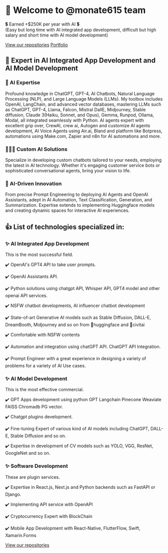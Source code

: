 <h1>👋 Welcome to @monate615 team</h1>
<p>💲 Earned +$250K per year with AI 💲 <br />(Easy but long time with AI integrated app development, difficult but high salary and short time with AI model development)</p>
<a href="https://github.com/monate615/repo-hub/blob/main/README.md">View our repositories</a>
<a href="https://monate615.github.io/portfolio/">Portfolio</a>
<h2>💪 Expert in AI Integrated App Development and AI Model Development</h2>
<h3>💎 AI Expertise</h3>
<p>Profound knowledge in ChatGPT, GPT-4, AI Chatbots, Natural Language Processing (NLP), and Large Language Models (LLMs). My toolbox includes OpenAI, LangChain, and advanced vector databases, mastering LLMs such as ChatGPT, GPT-4, Llama, Falcon, Mistral DallE, Midjourney, Stable diffusion, Claude 3(Haiku, Sonnet, and Opus), Gemma, Runpod, Ollama, Modal, all integrated seamlessly with Python. AI agents expert with excellent grip over, CrewAI, crew ai, Autogen and customize AI agents development, AI Voice Agents using Air.ai, Bland and platform like Botpress, automations using Make.com, Zapier and n8n for AI automations and more.</p>
<h3>👨🏼‍💻 Custom AI Solutions</h3>
<p>Specialize in developing custom chatbots tailored to your needs, employing the latest in AI technology. Whether it's engaging customer service bots or sophisticated conversational agents, bring your vision to life.</p>
<h3>🦾 AI-Driven Innovation</h3>
<p>From precise Prompt Engineering to deploying AI Agents and OpenAI Assistants, adept in AI Automation, Text Classification, Generation, and Summarization. Expertise extends to implementing Huggingface models and creating dynamic spaces for interactive AI experiences.</p>
<h2>👍 List of technologies specialized in:</h2>
<h3>✨ AI Integrated App Development</h3>
This is the most successful field.
<p>✔️ OpenAI's GPT4 API to take user prompts.</p>
<p>✔️ OpenAI Assistants API.</p>
<p>✔️ Python solutions using chatgpt API, Whisper API, GPT4 model and other openai API services.</p>
<p>✔️ NSFW chatbot developments, AI influencer chatbot development</p>
<p>✔️ State-of-art Generative AI models such as Stable Diffusion, DALL-E, DreamBooth, Midjourney and so on from 💖huggingface and 💖civitai</p>
<p>✔️ Comfortable with NSFW contents</p>
<p>✔️ Automation and integration using chatGPT API. ChatGPT API Integration.</p>
<p>✔️ Prompt Engineer with a great experience in designing a variety of problems for a variety of AI Use cases.</p>
<h3>✨ AI Model Development</h3>
This is the most effective commercial.
<p>✔️ GPT Apps development using python GPT Langchain Pinecone Weaviate FAISS Chromadb PG vector.</p>
<p>✔️ Chatgpt plugins development.</p>
<p>✔️ Fine-tuning Expert of various kind of AI models including ChatGPT, DALL-E, Stable Diffusion and so on.</p>
<p>✔️ Expertise in development of CV models such as YOLO, VGG, ResNet, GoogleNet and so on.</p>
<h3>✨ Software Development</h3>
These are plugin services.
<p>✔️ Expertise in React.js, Next.js and Python backends such as FastAPI or Django.</p>
<p>✔️ Implementing API service with OpenAPI</p>
<p>✔️ Cryptocurrency Expert with BlockChain</p>
<p>✔️ Mobile App Development with React-Native, FlutterFlow, Swift, Xamarin.Forms</p>
<a href="https://github.com/monate615/repo-hub/blob/main/README.md">View our repositories</a>
